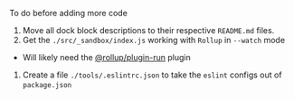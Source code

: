 To do before adding more code

1. Move all dock block descriptions to their respective `README.md` files.
1. Get the `./src/_sandbox/index.js` working with `Rollup` in `--watch` mode
  - Will likely need the [@rollup/plugin-run](https://www.npmjs.com/package/@rollup/plugin-run) plugin
1. Create a file `./tools/.eslintrc.json` to take the `eslint` configs out of `package.json`
